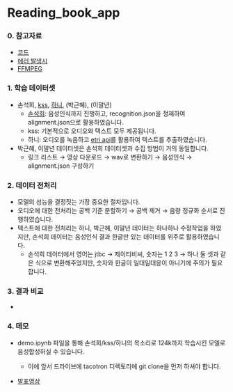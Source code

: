 # Reading_book_app

### 0. 참고자료
- [코드](https://github.com/GSByeon/multi-speaker-tacotron-tensorflow)
- [에러 발생시](https://github.com/carpedm20/multi-speaker-tacotron-tensorflow/issues)
- [FFMPEG](https://blog.naver.com/chandong83/222095346417)


### 1. 학습 데이터셋
- 손석희, [kss](https://www.kaggle.com/bryanpark/korean-single-speaker-speech-dataset), [하니](https://audioclip.naver.com/audiobooks/901DFE68BC), (박근혜), (이말년)
  - [손석희](https://github.com/GSByeon/multi-speaker-tacotron-tensorflow): 음성인식까지 진행하고, recognition.json을 정제하여 alignment.json으로 활용하였습니다.
  - kss: 기본적으로 오디오와 텍스트 모두 제공됩니다.
  - 하니: 오디오를 녹음하고 [etri api](https://aiopen.etri.re.kr/guide_recognition.php)를 활용하여 텍스트를 추출하였습니다.
- 박근혜, 이말년 데이터셋은 손석희 데이터셋과 수집 방법이 거의 동일합니다.
  - 링크 리스트 → 영상 다운로드 → wav로 변환하기 → 음성인식 → alignment.json 구성하기
  
  
### 2. 데이터 전처리
- 모델의 성능을 결정짓는 가장 중요한 절차입니다.
- 오디오에 대한 전처리는 공백 기준 분할하기 → 공백 제거 → 음량 정규화 순서로 진행하였습니다.
- 텍스트에 대한 전처리는 하니, 박근혜, 이말년 데이터는 하나하나 수정작업을 하였지만, 손석희 데이터는 음성인식 결과 한글만 있는 데이터를 위주로 활용하였습니다.
  - 손석희 데이터에서 영어는 jtbc → 제이티비씨, 숫자는 1 2 3 → 하나 둘 셋과 같은 식으로 변환해주었지만, 숫자와 한글이 일대일대응이 아니기에 주의가 필요합니다.


### 3. 결과 비교
- 

### 4. 데모
- demo.ipynb 파일을 통해 손석희/kss/하니의 목소리로 124k까지 학습시킨 모델로 음성합성하실 수 있습니다.
  - 이에 앞서 드라이브에 tacotron 디렉토리에 git clone을 먼저 하셔야 합니다.
  

- [발표영상](https://www.youtube.com/watch?v=03clOvhhbF8&ab_channel=YBIGTA)
